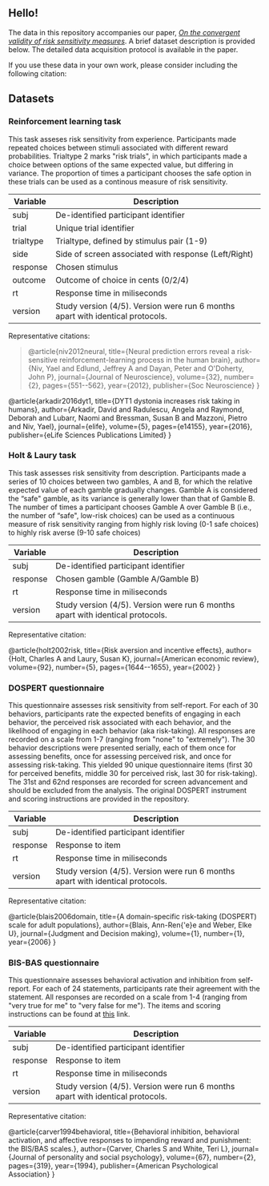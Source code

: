## Hello! 
The data in this repository accompanies our paper, [*On the convergent validity of risk sensitivity measures*](https://google.com/). A brief dataset description is provided below. The detailed data acquisition protocol is available in the paper. 

If you use these data in your own work, please consider including the following citation: 



Datasets
--------

### Reinforcement learning task

This task asseses risk sensitivity from experience. Participants made repeated choices between stimuli associated with different reward probabilities. Trialtype 2 marks "risk trials", in which participants made a choice between options of the same expected value, but differing in variance. The proportion of times a participant chooses the safe option in these trials can be used as a continous measure of risk sensitivity. 

| Variable    | Description                                                     				|
|-------------|---------------------------------------------------------------------------------|
| subj        | De-identified participant identifier                            				|
| trial       | Unique trial identifier                                         				|
| trialtype   | Trialtype, defined by stimulus pair (1-9)                       				|
| side        | Side of screen associated with response (Left/Right)         					|
| response    | Chosen stimulus   																|
| outcome     | Outcome of choice in cents (0/2/4)                       						|
| rt          | Response time in miliseconds  													|
| version     | Study version (4/5). Version were run 6 months apart with identical protocols.  |

Representative citations: 

> @article{niv2012neural,
  title={Neural prediction errors reveal a risk-sensitive reinforcement-learning process in the human brain},
  author={Niv, Yael and Edlund, Jeffrey A and Dayan, Peter and O'Doherty, John P},
  journal={Journal of Neuroscience},
  volume={32},
  number={2},
  pages={551--562},
  year={2012},
  publisher={Soc Neuroscience}
}

@article{arkadir2016dyt1,
  title={DYT1 dystonia increases risk taking in humans},
  author={Arkadir, David and Radulescu, Angela and Raymond, Deborah and Lubarr, Naomi and Bressman, Susan B and Mazzoni, Pietro and Niv, Yael},
  journal={elife},
  volume={5},
  pages={e14155},
  year={2016},
  publisher={eLife Sciences Publications Limited}
}

### Holt & Laury task

This task assesses risk sensitivity from description. Participants made a series of 10 choices between two gambles, A and B, for which the relative expected value of each gamble gradually changes. Gamble A is considered the “safe" gamble, as its variance is generally lower than that of Gamble B. The number of times a participant chooses Gamble A over Gamble B (i.e., the number of “safe", low-risk choices) can be used as a continuous measure of risk sensitivity ranging from highly risk loving (0-1 safe choices) to highly risk averse (9-10 safe choices) 

| Variable    | Description                                                     				|
|-------------|---------------------------------------------------------------------------------|
| subj        | De-identified participant identifier                            				|
| response    | Chosen gamble (Gamble A/Gamble B)                                        		|
| rt          | Response time in miliseconds  													|
| version     | Study version (4/5). Version were run 6 months apart with identical protocols.  |


Representative citation:

@article{holt2002risk,
  title={Risk aversion and incentive effects},
  author={Holt, Charles A and Laury, Susan K},
  journal={American economic review},
  volume={92},
  number={5},
  pages={1644--1655},
  year={2002}
}

### DOSPERT questionnaire 

This questionnaire assesses risk sensitivity from self-report. For each of 30 behaviors, participants rate the expected benefits of engaging in each behavior, the perceived risk associated with each behavior, and the likelihood of engaging in each behavior (aka risk-taking). All responses are recorded on a scale from 1-7 (ranging from "none" to "extremely"). The 30 behavior descriptions were presented serially, each of them once for assessing benefits, once for assessing perceived risk, and once for assessing risk-taking. This yielded 90 unique questionnaire items (first 30 for perceived benefits, middle 30 for perceived risk, last 30 for risk-taking). The 31st and 62nd responses are recorded for screen advancement and should be excluded from the analysis. The original DOSPERT instrument and scoring instructions are provided in the repository.

| Variable    | Description                                                     				|
|-------------|---------------------------------------------------------------------------------|
| subj        | De-identified participant identifier                            				|
| response    | Response to item                                       							|
| rt          | Response time in miliseconds  													|
| version     | Study version (4/5). Version were run 6 months apart with identical protocols.  |

Representative citation: 

@article{blais2006domain,
  title={A domain-specific risk-taking (DOSPERT) scale for adult populations},
  author={Blais, Ann-Ren{\'e}e and Weber, Elke U},
  journal={Judgment and Decision making},
  volume={1},
  number={1},
  year={2006}
}

### BIS-BAS questionnaire 

This questionnaire assesses behavioral activation and inhibition from self-report. For each of 24 statements, participants rate their agreement with the statement. All responses are recorded on a scale from 1-4 (ranging from "very true for me" to "very false for me"). The items and scoring instructions can be found at [this](https://local.psy.miami.edu/people/faculty/ccarver/availbale-self-report-instruments/bisbas-scales/) link.  

| Variable    | Description                                                     				|
|-------------|---------------------------------------------------------------------------------|
| subj        | De-identified participant identifier                            				|
| response    | Response to item                                       							|
| rt          | Response time in miliseconds  													|
| version     | Study version (4/5). Version were run 6 months apart with identical protocols.  |

Representative citation:

@article{carver1994behavioral,
  title={Behavioral inhibition, behavioral activation, and affective responses to impending reward and punishment: the BIS/BAS scales.},
  author={Carver, Charles S and White, Teri L},
  journal={Journal of personality and social psychology},
  volume={67},
  number={2},
  pages={319},
  year={1994},
  publisher={American Psychological Association}
}


